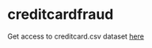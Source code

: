 # creditcardfraud

Get access to creditcard.csv dataset [here](https://www.kaggle.com/mlg-ulb/creditcardfraud)
